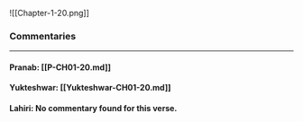 ![[Chapter-1-20.png]]

### Commentaries

---

#### Pranab: [[P-CH01-20.md]]

#### Yukteshwar: [[Yukteshwar-CH01-20.md]]

#### Lahiri: No commentary found for this verse.
